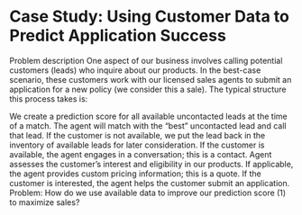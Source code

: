 # Case Study: Using Customer Data to Predict Application Success

Problem description One aspect of our business involves calling potential customers (leads) who inquire about our products. In the best-case scenario, these customers work with our licensed sales agents to submit an application for a new policy (we consider this a sale). The typical structure this process takes is:

We create a prediction score for all available uncontacted leads at the time of a match.
The agent will match with the “best” uncontacted lead and call that lead.
If the customer is not available, we put the lead back in the inventory of available leads for later consideration.
If the customer is available, the agent engages in a conversation; this is a contact.
Agent assesses the customer’s interest and eligibility in our products.
If applicable, the agent provides custom pricing information; this is a quote.
If the customer is interested, the agent helps the customer submit an application.
Problem: How do we use available data to improve our prediction score (1) to maximize sales?
